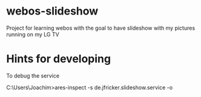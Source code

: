 # webos-slideshow
Project for learning webos with the goal to have slideshow with my pictures running on my LG TV



# Hints for developing
To debug the service 

C:\Users\Joachim>ares-inspect -s de.jfricker.slideshow.service -o


